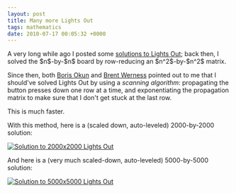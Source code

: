 ```yaml
---
layout: post
title: Many more Lights Out
tags: mathematics
date: 2010-07-17 00:05:32 +0000
---
```


<p>A very long while ago I posted some <a href="/~fowler/blog/posts/solutions-to-lights-out/">solutions to Lights Out</a>; back then, I solved the $n$-by-$n$ board by row-reducing an $n^2$-by-$n^2$ matrix.</p>

<p>Since then, both <a href="https://pantherfile.uwm.edu/okun/www/">Boris Okun</a> and <a href="http://www.facebook.com/bwerness">Brent Werness</a> pointed out to me that I should've solved Lights Out by using a <em>scanning algorithm</em>: propagating the button presses down one row at a time, and exponentiating the propagation matrix to make sure that I don't get stuck at the last row.</p>

<p>This is much faster.</p>

<p>With this method, here is a (scaled down, auto-leveled) 2000-by-2000 solution:</p>
<div class="displayedMedia"><a href='lights-2000.png' title='Solution to 2000x2000 Lights Out'><img src='small-2000.png' alt='Solution to 2000x2000 Lights Out' /></a></div>

<p>And here is a (very much scaled-down, auto-leveled) 5000-by-5000 solution:</p>
<div class="displayedMedia"><a href='lights-5000.png' title='Solution to 5000x5000 Lights Out'><img src='small-5000.png' alt='Solution to 5000x5000 Lights Out' /></a></div>



